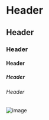 # Header
## Header
### Header
#### Header
##### Header
###### Header


![image](https://github.com/user-attachments/assets/ec1ea9e0-a577-400c-b3ff-4e5505e0fcef)
